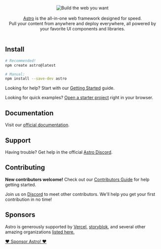 <br/>
<p align="center">
  <img src="../../.github/assets/banner.png" alt="Build the web you want">
  <br/><br/>
  <a href="https://astro.build">Astro</a> is the all-in-one web framework designed for speed.
  <br/>
  Pull your content from anywhere and deploy everywhere, all powered by your favorite UI components and libraries.
  <br/><br/>
</p>

## Install

```bash
# Recommended!
npm create astro@latest

# Manual:
npm install --save-dev astro
```

Looking for help? Start with our [Getting Started](https://docs.astro.build/en/getting-started/) guide.

Looking for quick examples? [Open a starter project](https://astro.new/) right in your browser.

## Documentation

Visit our [official documentation](https://docs.astro.build/).

## Support

Having trouble? Get help in the official [Astro Discord](https://astro.build/chat).

## Contributing

**New contributors welcome!** Check out our [Contributors Guide](/CONTRIBUTING.md) for help getting started.

Join us on [Discord](https://astro.build/chat) to meet other contributors. We'll help you get your first contribution in no time!

## Sponsors

Astro is generously supported by [Vercel](https://vercel.com/), [storyblok](https://storyblok.com/), and several other amazing organizations [listed here.](https://opencollective.com/astrodotbuild)

[❤️ Sponsor Astro! ❤️](https://github.com/withastro/.github/blob/main/FUNDING.md)
